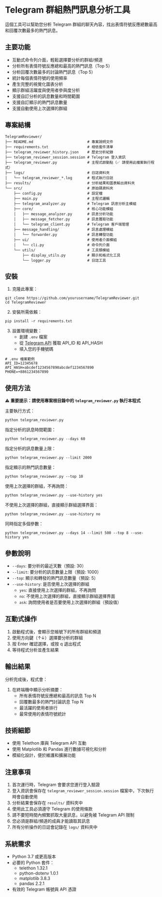 # Telegram 群組熱門訊息分析工具

這個工具可以幫助您分析 Telegram 群組的聊天內容，找出表情符號反應總數最高和回覆次數最多的熱門訊息。

## 主要功能

- 互動式命令列介面，輕鬆選擇要分析的群組/頻道
- 分析所有表情符號反應總和最高的熱門訊息（Top 5）
- 分析回覆次數最多的討論熱門訊息（Top 5）
- 統計每個表情符號的使用頻率
- 產生完整的視覺化圖表分析
- 顯示群組活躍度與使用者參與度分析
- 支援自訂分析的訊息數量和時間範圍
- 支援自訂顯示的熱門訊息數量
- 支援自動使用上次選擇的群組

## 專案結構

```
TelegramReviewer/
├── README.md                         # 專案說明文件
├── requirements.txt                  # 相依套件清單
├── telegram_reviewer_history.json    # 歷史分析紀錄
├── telegram_reviewer_session.session # Telegram 登入資訊
├── telegram_reviewer.py              # 主程式啟動點（✅ 請使用此檔案執行程式）
├── logs/                             # 日誌資料夾
│   └── telegram_reviewer_*.log       # 程式執行日誌
├── results/                          # 分析結果和圖表輸出資料夾
└── src/                              # 原始碼資料夾
    ├── config.py                     # 設定檔
    ├── main.py                       # 主程式邏輯
    ├── telegram_analyzer.py          # Telegram 訊息分析主模組
    ├── core/                         # 核心功能模組
    │   ├── message_analyzer.py       # 訊息分析功能
    │   ├── message_fetcher.py        # 訊息獲取功能
    │   └── telegram_client.py        # Telegram 客戶端管理
    ├── message_handling/             # 訊息處理模組
    │   └── forwarder.py              # 訊息轉發功能
    ├── ui/                           # 使用者介面模組
    │   └── cli.py                    # 命令列介面
    └── utils/                        # 工具類模組
        ├── display_utils.py          # 顯示和格式化工具
        └── logger.py                 # 日誌工具
```

## 安裝

1. 克隆此專案：
```
git clone https://github.com/yourusername/TelegramReviewer.git
cd TelegramReviewer
```

2. 安裝所需依賴：
```
pip install -r requirements.txt
```

3. 設置環境變數：
   - 創建 `.env` 檔案
   - 從 [Telegram API](https://my.telegram.org/auth) 獲取 API_ID 和 API_HASH
   - 填入您的手機號碼

```
# .env 檔案範例
API_ID=12345678
API_HASH=abcdef1234567890abcdef1234567890
PHONE=+8861234567890
```

## 使用方法

⚠️ **重要提示：請使用專案根目錄中的 `telegram_reviewer.py` 執行本程式**

主要執行方式：
```
python telegram_reviewer.py
```

指定分析的訊息時間範圍：
```
python telegram_reviewer.py --days 60
```

指定分析的訊息數量上限：
```
python telegram_reviewer.py --limit 2000
```

指定顯示的熱門訊息數量：
```
python telegram_reviewer.py --top 10
```

使用上次選擇的群組，不再詢問：
```
python telegram_reviewer.py --use-history yes
```

不使用上次選擇的群組，直接顯示群組選擇界面：
```
python telegram_reviewer.py --use-history no
```

同時指定多個參數：
```
python telegram_reviewer.py --days 14 --limit 500 --top 8 --use-history yes
```

## 參數說明

- `--days`: 要分析的最近天數（預設: 30）
- `--limit`: 要分析的訊息數量上限（預設: 1000）
- `--top`: 顯示和轉發的熱門訊息數量（預設: 5）
- `--use-history`: 是否使用上次選擇的群組
  - `yes`: 直接使用上次選擇的群組，不再詢問
  - `no`: 不使用上次選擇的群組，直接顯示群組選擇界面
  - `ask`: 詢問使用者是否要使用上次選擇的群組（預設值）

## 互動式操作

1. 啟動程式後，會顯示您帳號下的所有群組和頻道
2. 使用方向鍵（↑↓）選擇要分析的群組
3. 按 Enter 確認選擇，或按 q 退出程式
4. 等待程式分析並產生結果

## 輸出結果

分析完成後，程式會：
1. 在終端機中顯示分析摘要：
   - 所有表情符號反應總和最高的訊息 Top N
   - 回覆數最多的熱門討論訊息 Top N
   - 最活躍的使用者排行
   - 最常使用的表情符號統計

## 技術細節

- 使用 Telethon 庫與 Telegram API 互動
- 使用 Matplotlib 和 Pandas 進行數據可視化和分析
- 模組化設計，便於維護和擴展功能

## 注意事項

1. 首次運行時，Telegram 會要求您進行登入驗證
2. 登入資訊會保存在 `telegram_reviewer_session.session` 檔案中，下次執行時會自動使用
3. 分析結果會保存在 `results/` 資料夾中
4. 使用此工具必須遵守 Telegram 的使用條款
5. 請不要短時間內頻繁抓取大量訊息，以避免被 Telegram API 限制
6. 您必須是群組/頻道的成員才能讀取其訊息
7. 所有分析操作的日誌會記錄在 `logs/` 資料夾中

## 系統需求

- Python 3.7 或更高版本
- 必要的 Python 套件：
  - telethon 1.32.1
  - python-dotenv 1.0.1
  - matplotlib 3.8.3
  - pandas 2.2.1
- 有效的 Telegram 帳號與 API 憑證
